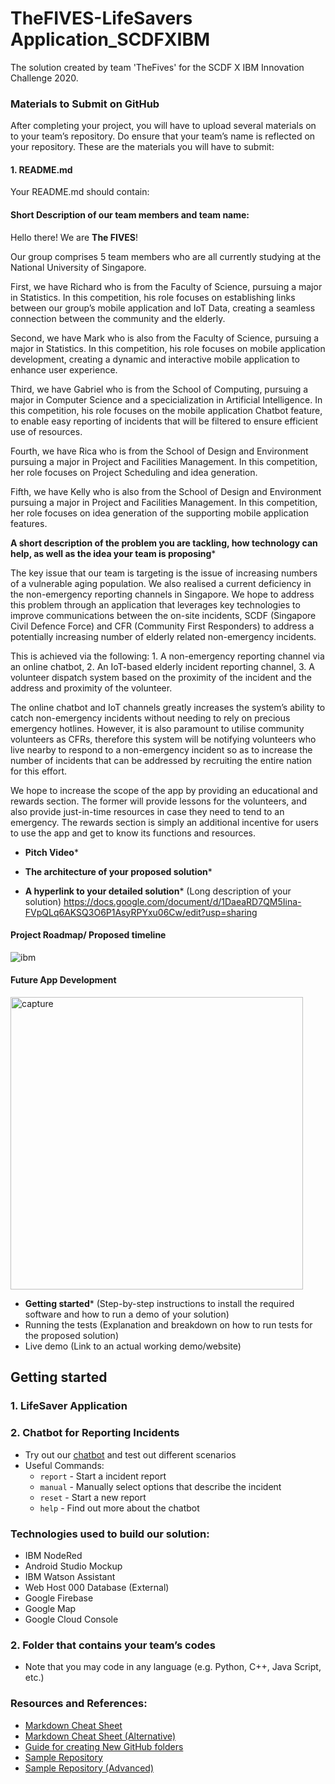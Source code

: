 # TheFIVES-LifeSavers Application_SCDFXIBM
The solution created by team 'TheFives' for the SCDF X IBM Innovation Challenge 2020.

### Materials to Submit on GitHub
After completing your project, you will have to upload several materials on to your team’s
repository. Do ensure that your team’s name is reflected on your repository. These are the
materials you will have to submit:

#### 1. README.md
Your README.md should contain:

#### Short Description of our team members and team name: 

Hello there! We are **The FIVES**!

Our group comprises 5 team members who are all currently studying at the National University of Singapore. 

First, we have Richard who is from the Faculty of Science, pursuing a major in Statistics. In this competition, his role focuses on establishing links between our group’s mobile application and IoT Data, creating a seamless connection between the community and the elderly. 

Second, we have Mark who is also from the Faculty of Science, pursuing a major in Statistics. In this competition, his role focuses on mobile application development, creating a dynamic and interactive mobile application to enhance user experience.

Third, we have Gabriel who is from the School of Computing, pursuing a major in Computer Science and a specicialization in Artificial Intelligence. In this competition, his role focuses on the mobile application Chatbot feature, to enable easy reporting of incidents that will be filtered to ensure efficient use of resources.

Fourth, we have Rica who is from the School of Design and Environment pursuing a major in Project and Facilities Management. In this competition, her role focuses on Project Scheduling and idea generation. 

Fifth, we have Kelly who is also from the School of Design and Environment pursuing a major in Project and Facilities Management. In this competition, her role focuses on idea generation of the supporting mobile application features.


 **A short description of the problem you are tackling, how technology can help, as well as the idea your team is proposing***

The key issue that our team is targeting is the issue of increasing numbers of a vulnerable aging population. We also realised a current deficiency in the non-emergency reporting channels in Singapore. We hope to address this problem through an application that leverages key technologies to improve communications between the on-site incidents, SCDF (Singapore Civil Defence Force) and CFR (Community First Responders) to address a potentially increasing number of elderly related non-emergency incidents. 

This is achieved via the following: 1. A non-emergency reporting channel via an online chatbot, 2. An IoT-based elderly incident reporting channel, 3. A volunteer dispatch system based on the proximity of the incident and the address and proximity of the volunteer. 

The online chatbot and IoT channels greatly increases the system’s ability to catch non-emergency incidents without needing to rely on precious emergency hotlines. However, it is also paramount to utilise community volunteers as CFRs, therefore this system will be notifying volunteers who live nearby to respond to a non-emergency incident so as to increase the number of incidents that can be addressed by recruiting the entire nation for this effort.

We hope to increase the scope of the app by providing an educational and rewards section. The former will provide lessons for the volunteers, and also provide just-in-time resources in case they need to tend to an emergency. The rewards section is simply an additional incentive for users to use the app and get to know its functions and resources.

  - **Pitch Video***
  
  - **The architecture of your proposed solution***
  
  - **A hyperlink to your detailed solution*** (Long description of your solution)
  https://docs.google.com/document/d/1DaeaRD7QM5Iina-FVpQLq6AKSQ3O6P1AsyRPYxu06Cw/edit?usp=sharing 
  
 #### Project Roadmap/ Proposed timeline
 ![ibm](https://user-images.githubusercontent.com/65336993/84586273-a8bd1b80-ae4a-11ea-8168-281d061ab0bb.png)
 
#### Future App Development
<img width="468" alt="capture" src="https://user-images.githubusercontent.com/65336993/84589305-28091a00-ae60-11ea-8dae-282301bf8b85.PNG">

 
  - **Getting started*** (Step-by-step instructions to install the required software and how to run a demo of your solution)
  - Running the tests (Explanation and breakdown on how to run tests for the proposed solution)
  - Live demo (Link to an actual working demo/website)
  
## Getting started
### 1. LifeSaver Application

### 2. Chatbot for Reporting Incidents
- Try out our [chatbot](https://web-chat.global.assistant.watson.cloud.ibm.com/preview.html?region=jp-tok&integrationID=93b52ca0-5dc3-451d-92cc-ba2473c9a349&serviceInstanceID=7747de76-677a-46c2-a07a-50644c619be2) and test out different scenarios
- Useful Commands:
    - `report`  - Start a incident report
    - `manual`  - Manually select options that describe the incident
    - `reset`   - Start a new report
    - `help`    - Find out more about the chatbot
  
### Technologies used to build our solution:
- IBM NodeRed
- Android Studio Mockup
- IBM Watson Assistant
- Web Host 000 Database (External)
- Google Firebase
- Google Map
- Google Cloud Console

### 2. Folder that contains your team’s codes
  - Note that you may code in any language (e.g. Python, C++, Java Script, etc.)


### Resources and References:
  - [Markdown Cheat Sheet](https://github.com/adam-p/markdown-here/wiki/Markdown-Cheatsheet)
  - [Markdown Cheat Sheet (Alternative)](https://www.markdownguide.org/cheat-sheet/)
  - [Guide for creating New GitHub folders](https://github.com/KirstieJane/STEMMRoleModels/wiki/Creating-new-folders-in-GitHub-repository-via-the-browser)
  - [Sample Repository](https://github.com/Code-and-Response/Project-Sample)
  - [Sample Repository (Advanced)](https://github.com/sparrow-platform)
